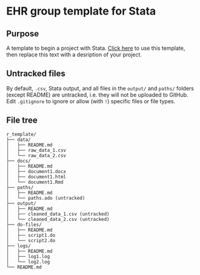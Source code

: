 # EHR group template for Stata

## Purpose

A template to begin a project with Stata. [Click here](https://github.com/ehr-lshtm/template-stata/generate) to use this template, then replace this text with a desription of your project.

## Untracked files

By default, `.csv`, Stata output, and all files in the `output/` and `paths/` folders (except README) are untracked, i.e. they will not be uploaded to GitHub. Edit `.gitignore` to ignore or allow (with `!`) specific files or file types.

## File tree

```
r_template/
├── data/
│   ├── README.md
│   ├── raw_data_1.csv
│   └── raw_data_2.csv
├── docs/
│   ├── README.md
│   ├── document1.docx
│   ├── document1.html
│   └── document1.Rmd
├── paths/
│   ├── README.md
│   └── paths.ado (untracked)
├── output/
│   ├── README.md
│   ├── cleaned_data_1.csv (untracked)
│   └── cleaned_data_2.csv (untracked)
├── do-files/
│   ├── README.md
│   ├── script1.do
│   └── script2.do
├── logs/
│   ├── README.md
│   ├── log1.log
│   └── log2.log
└── README.md
```
